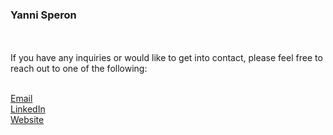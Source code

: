### Yanni Speron

<!--My name is Yanni Speron, I am a junior undergraduate computer science major at the University of Illinois at Chicago. For the past year, I worked as a full-time Junior Associate Software Engineer at NetherRealm Studios alongside attending Michigan State University full time. Though I was able to get very valuable industry experience fixing bugs and adding features to a massive C++ codebase, I've decided to focus on my education this upcoming year and furthering my skills through hobby projects. I plan to learn Kotlin and Objective C as well as further my skills in C, C++, C#, Swift, Java, JavaScript, and Python in my free time.
-->
<br>
<br>
If you have any inquiries or would like to get into contact, please feel free to reach out to one of the following:<br><br>

[Email](mailto:yannisperon@gmail.com)<br>
[LinkedIn](https://www.linkedin.com/in/yanni-speron)<br>
[Website](https://yannisperon.com)

<!--
**YanniSperon/YanniSperon** is a ✨ _special_ ✨ repository because its `README.md` (this file) appears on your GitHub profile.
-->
